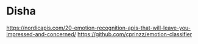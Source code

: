 # Disha
https://nordicapis.com/20-emotion-recognition-apis-that-will-leave-you-impressed-and-concerned/
https://github.com/cprinzz/emotion-classifier

